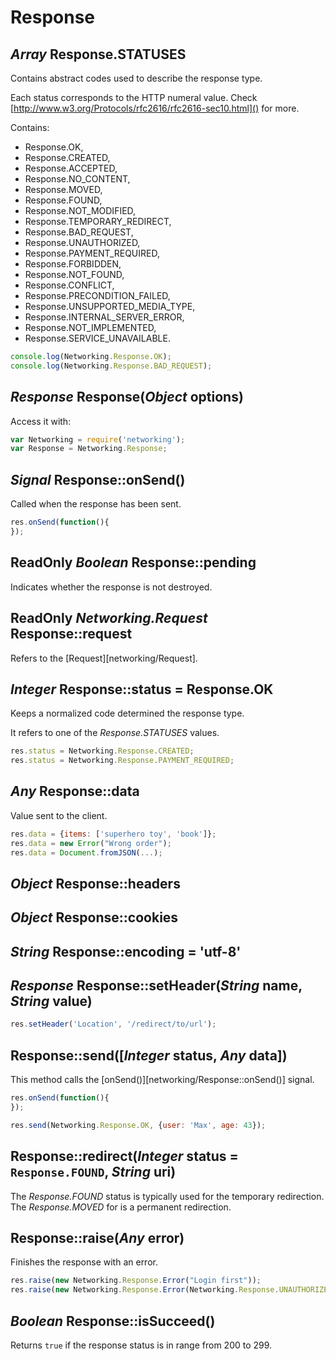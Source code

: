 Response
========

*Array* Response.STATUSES
-------------------------

Contains abstract codes used to describe the response type.

Each status corresponds to the HTTP numeral value.
Check [http://www.w3.org/Protocols/rfc2616/rfc2616-sec10.html]() for more.

Contains:
 - Response.OK,
 - Response.CREATED,
 - Response.ACCEPTED,
 - Response.NO_CONTENT,
 - Response.MOVED,
 - Response.FOUND,
 - Response.NOT_MODIFIED,
 - Response.TEMPORARY_REDIRECT,
 - Response.BAD_REQUEST,
 - Response.UNAUTHORIZED,
 - Response.PAYMENT_REQUIRED,
 - Response.FORBIDDEN,
 - Response.NOT_FOUND,
 - Response.CONFLICT,
 - Response.PRECONDITION_FAILED,
 - Response.UNSUPPORTED_MEDIA_TYPE,
 - Response.INTERNAL_SERVER_ERROR,
 - Response.NOT_IMPLEMENTED,
 - Response.SERVICE_UNAVAILABLE.

```javascript
console.log(Networking.Response.OK);
console.log(Networking.Response.BAD_REQUEST);
```

*Response* Response(*Object* options)
-------------------------------------

Access it with:
```javascript
var Networking = require('networking');
var Response = Networking.Response;
```

*Signal* Response::onSend()
---------------------------

Called when the response has been sent.

```javascript
res.onSend(function(){
});
```

ReadOnly *Boolean* Response::pending
------------------------------------

Indicates whether the response is not destroyed.

ReadOnly *Networking.Request* Response::request
-----------------------------------------------

Refers to the [Request][networking/Request].

*Integer* Response::status = Response.OK
----------------------------------------

Keeps a normalized code determined the response type.

It refers to one of the *Response.STATUSES* values.

```javascript
res.status = Networking.Response.CREATED;
res.status = Networking.Response.PAYMENT_REQUIRED;
```

*Any* Response::data
--------------------

Value sent to the client.

```javascript
res.data = {items: ['superhero toy', 'book']};
res.data = new Error("Wrong order");
res.data = Document.fromJSON(...);
```

*Object* Response::headers
--------------------------

*Object* Response::cookies
--------------------------

*String* Response::encoding = 'utf-8'
-------------------------------------

*Response* Response::setHeader(*String* name, *String* value)
-------------------------------------------------------------

```javascript
res.setHeader('Location', '/redirect/to/url');
```

Response::send([*Integer* status, *Any* data])
----------------------------------------------

This method calls the [onSend()][networking/Response::onSend()] signal.

```javascript
res.onSend(function(){
});

res.send(Networking.Response.OK, {user: 'Max', age: 43});
```

Response::redirect(*Integer* status = `Response.FOUND`, *String* uri)
---------------------------------------------------------------------

The *Response.FOUND* status is typically used for the temporary redirection.
The *Response.MOVED* for is a permanent redirection.

Response::raise(*Any* error)
----------------------------

Finishes the response with an error.

```javascript
res.raise(new Networking.Response.Error("Login first"));
res.raise(new Networking.Response.Error(Networking.Response.UNAUTHORIZED, "Login first"));
```

*Boolean* Response::isSucceed()
-------------------------------

Returns `true` if the response status is in range from 200 to 299.

